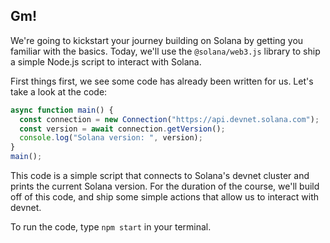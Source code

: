 ## Gm!
We're going to kickstart your journey building on Solana by getting you familiar with the basics. Today, we'll use the `@solana/web3.js` library to ship a simple Node.js script to interact with Solana.

First things first, we see some code has already been written for us. Let's take a look at the code:

```ts
async function main() {
  const connection = new Connection("https://api.devnet.solana.com");
  const version = await connection.getVersion();
  console.log("Solana version: ", version);
}
main();
```

This code is a simple script that connects to Solana's devnet cluster and prints the current Solana version. For the duration of the course, we'll build off of this code, and ship some simple actions that allow us to interact with devnet.

To run the code, type `npm start` in your terminal.